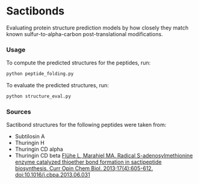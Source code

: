# Sactibonds
Evaluating protein structure prediction models by how closely they match known sulfur-to-alpha-carbon post-translational modifications.


### Usage

To compute the predicted structures for the peptides, run:
```bash
python peptide_folding.py
```

To evaluate the predicted structures, run:

```bash
python structure_eval.py
```

### Sources

Sactibond structures for the following peptides were taken from:

- Subtilosin A
- Thuringin H
- Thuringin CD alpha
- Thuringin CD beta
[Flühe L, Marahiel MA. Radical S-adenosylmethionine enzyme catalyzed thioether bond formation in sactipeptide biosynthesis. Curr Opin Chem Biol. 2013;17(4):605-612. doi:10.1016/j.cbpa.2013.06.031](https://www.sciencedirect.com/science/article/pii/S1367593113001269)


